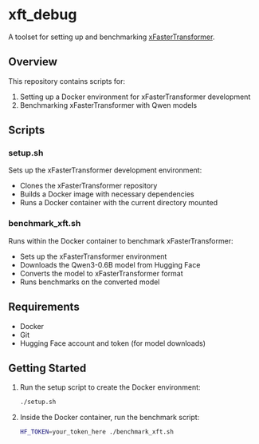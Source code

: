 # xft_debug

A toolset for setting up and benchmarking [xFasterTransformer](https://github.com/zhiyisun/xFasterTransformer).

## Overview

This repository contains scripts for:
1. Setting up a Docker environment for xFasterTransformer development
2. Benchmarking xFasterTransformer with Qwen models

## Scripts

### setup.sh

Sets up the xFasterTransformer development environment:
- Clones the xFasterTransformer repository
- Builds a Docker image with necessary dependencies
- Runs a Docker container with the current directory mounted

### benchmark_xft.sh

Runs within the Docker container to benchmark xFasterTransformer:
- Sets up the xFasterTransformer environment
- Downloads the Qwen3-0.6B model from Hugging Face
- Converts the model to xFasterTransformer format
- Runs benchmarks on the converted model

## Requirements

- Docker
- Git
- Hugging Face account and token (for model downloads)

## Getting Started

1. Run the setup script to create the Docker environment:
   ```bash
   ./setup.sh
   ```

2. Inside the Docker container, run the benchmark script:
   ```bash
   HF_TOKEN=your_token_here ./benchmark_xft.sh
   ```